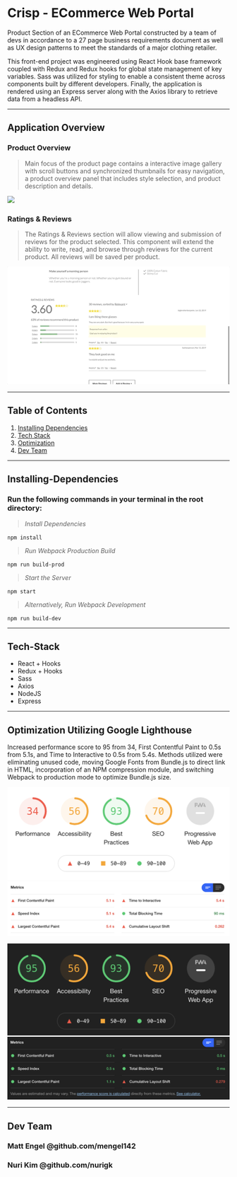 # Crisp - ECommerce Web Portal

Product Section of an ECommerce Web Portal constructed by a team of devs in accordance to a 27 page business requirements document as well as UX design patterns to meet the standards of a major clothing retailer.

This front-end project was engineered using React Hook base framework coupled with Redux and Redux hooks for global state management of key variables.  Sass was utilized for styling to enable a consistent theme across components built by different developers.  Finally, the application is rendered using an Express server along with the Axios library to retrieve data from a headless API.

---

## Application Overview

### Product Overview
>Main focus of the product page contains a interactive image gallery with scroll buttons and synchronized thumbnails for easy navigation, a product overview panel that includes style selection, and product description and details.

![](readme-images/Product-Overview.gif)

### Ratings & Reviews
>The Ratings & Reviews section will allow viewing and submission of reviews for the product selected. This component will extend the ability to write, read, and browse through reviews for the current product. All reviews will be saved per product.

![](readme-images/Reviews.gif)

---
## Table of Contents
1. [Installing Dependencies](#Installing-Dependencies)
2. [Tech Stack](#Tech-Stack)
3. [Optimization](#Optimization)
5. [Dev Team](#Contributers)

---

## Installing-Dependencies

### Run the following commands in your terminal in the root directory:

>*Install Dependencies*
```
npm install
```
>*Run Webpack Production Build*
```
npm run build-prod
```
>*Start the Server*
```
npm start
```
>*Alternatively, Run Webpack Development*
```
npm run build-dev
```

----

## Tech-Stack
- React + Hooks
- Redux + Hooks
- Sass
- Axios
- NodeJS
- Express

---

## Optimization Utilizing Google Lighthouse

Increased performance score to 95 from 34, First Contentful Paint to 0.5s from 5.1s, and Time to Interactive to 0.5s from 5.4s.  Methods utilized were eliminating unused code, moving Google Fonts from Bundle.js to direct link in HTML, incorporation of an NPM compression module, and switching Webpack to production mode to optimize Bundle.js size.

![](readme-images/Initial-Audit.png)
![](readme-images/Initial-Audit-Details.png)

![](readme-images/Audit-Production.png)
![](readme-images/Audit-Production-Details.png)

---

## Dev Team

### Matt Engel @github.com/mengel142
### Nuri Kim @github.com/nurigk